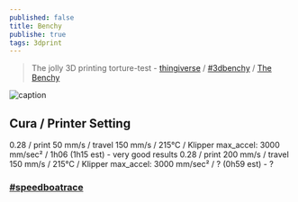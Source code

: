 ```yaml
---
published: false
title: Benchy
publishe: true
tags: 3dprint
---
```

> The jolly 3D printing torture-test - [thingiverse](https://www.thingiverse.com/thing:763622) / [#3dbenchy](http://www.3dbenchy.com/) / [The Benchy](https://www.easy3dhome.com/benchy/)

![caption](http://www.3dbenchy.com/wp-content/uploads/2015/04/3DBenchy_frontpage_slider_sea_v041-1910x500.jpg)


## Cura / Printer Setting

0.28 / print  50 mm/s / travel 150 mm/s  / 215°C / Klipper max_accel: 3000 mm/sec²
 / 1h06 (1h15 est) - very good results
0.28 / print 200 mm/s / travel 150 mm/s  / 215°C / Klipper max_accel: 3000 mm/sec²
 / ? (0h59 est) - ?


### [#speedboatrace](https://www.youtube.com/watch?v=6kRjdprTjFc)
